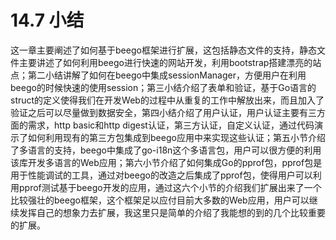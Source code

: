 # 14.7 小结
这一章主要阐述了如何基于beego框架进行扩展，这包括静态文件的支持，静态文件主要讲述了如何利用beego进行快速的网站开发，利用bootstrap搭建漂亮的站点；第二小结讲解了如何在beego中集成sessionManager，方便用户在利用beego的时候快速的使用session；第三小结介绍了表单和验证，基于Go语言的struct的定义使得我们在开发Web的过程中从重复的工作中解放出来，而且加入了验证之后可以尽量做到数据安全，第四小结介绍了用户认证，用户认证主要有三方面的需求，http basic和http digest认证，第三方认证，自定义认证，通过代码演示了如何利用现有的第三方包集成到beego应用中来实现这些认证；第五小节介绍了多语言的支持，beego中集成了go-i18n这个多语言包，用户可以很方便的利用该库开发多语言的Web应用；第六小节介绍了如何集成Go的pprof包，pprof包是用于性能调试的工具，通过对beego的改造之后集成了pprof包，使得用户可以利用pprof测试基于beego开发的应用，通过这六个小节的介绍我们扩展出来了一个比较强壮的beego框架，这个框架足以应付目前大多数的Web应用，用户可以继续发挥自己的想象力去扩展，我这里只是简单的介绍了我能想的到的几个比较重要的扩展。
